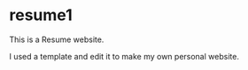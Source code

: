 # resume1
This is a Resume website.

I used a template and edit it to make my own personal website.
